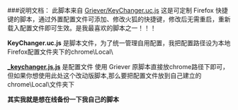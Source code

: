 ###说明文档：
此脚本来自 [Griever/KeyChanger.uc.js](https://github.com/Griever/userChromeJS/blob/master/KeyChanger/KeyChanger.uc.js)
这是可定制 Firefox 快捷键的脚本，通过外置配置文件可添加、修改火狐的快捷键，修改后无需重启，重新载入配置文件即可生效。是我最喜欢的脚本之一！！！


**KeyChanger.uc.js** 是脚本文件，为了统一管理自用配置，我把配置路径设为本地Firefox配置文件夹下的chrome\Local\

**[_keychanger.js.js](https://github.com/defpt/userChromeJs/blob/master/KeyChanger/_keychanger.js)** 是配置文件
使用 Griever 原脚本直接放chrome路径下即可，但如果你想使用此处这个改动版脚本,那么要把配置文件放到自己建立的chrome\Local\文件夹下

**其实我就是想在线备份一下我自己的脚本**

